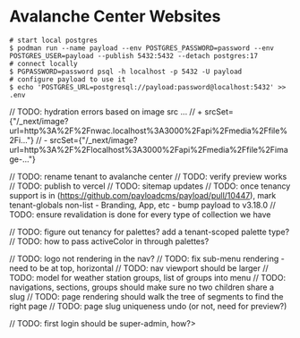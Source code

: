 # Avalanche Center Websites

```
# start local postgres
$ podman run --name payload --env POSTGRES_PASSWORD=password --env POSTGRES_USER=payload --publish 5432:5432 --detach postgres:17
# connect locally
$ PGPASSWORD=password psql -h localhost -p 5432 -U payload
# configure payload to use it
$ echo 'POSTGRES_URL=postgresql://payload:password@localhost:5432' >> .env
```


// TODO: hydration errors based on image src ...
// + srcSet={"/_next/image?url=http%3A%2F%2Fnwac.localhost%3A3000%2Fapi%2Fmedia%2Ffile%2Fi..."}
// - srcSet={"/_next/image?url=http%3A%2F%2Flocalhost%3A3000%2Fapi%2Fmedia%2Ffile%2Fimage-..."}


// TODO: rename tenant to avalanche center
// TODO: verify preview works
// TODO: publish to vercel
// TODO: sitemap updates
// TODO: once tenancy support is in (https://github.com/payloadcms/payload/pull/10447), mark tenant-globals non-list - Branding, App, etc - bump payload to v3.18.0
// TODO: ensure revalidation is done for every type of collection we have

// TODO: figure out tenancy for palettes? add a tenant-scoped palette type?
// TODO: how to pass activeColor in through palettes?

// TODO: logo not rendering in the nav?
// TODO: fix sub-menu rendering - need to be at top, horizontal
// TODO: nav viewport should be larger
// TODO: model for weather station groups, list of groups into menu
// TODO: navigations, sections, groups should make sure no two children share a slug
// TODO: page rendering should walk the tree of segments to find the right page
// TODO: page slug uniqueness undo (or not, need for preview?)


// TODO: first login should be super-admin, how?>
